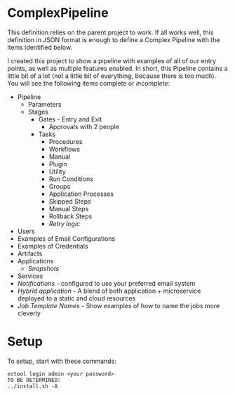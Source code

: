 # ComplexPipeline

This definition relies on the parent project to work.  If all works well, this definition in JSON format is enough to define a Complex Pipeline with the items identified below.

I created this project to show a pipeline with examples of all of our entry points, as well as multiple features enabled.  In short, this Pipeline contains a little bit of a lot (not a little bit of everything, because there is too much).  You will see the following items complete or _incomplete_:

* Pipeline
  * Parameters
  * Stages
      * Gates - Entry and Exit
        * Approvals with 2 people
      * Tasks
        * Procedures
        * Workflows
        * Manual
        * Plugin
        * Utility
        * Run Conditions
        * Groups
        * Application Processes
        * Skipped Steps
        * Manual Steps
        * Rollback Steps
        * _Retry logic_
* Users
* Examples of Email Configurations
* Examples of Credentials
* Artifacts
* Applications
  * _Snapshots_
* Services
* _Notifications_ - configured to use your preferred email system
* _Hybrid application_ - A blend of both application + microservice deployed to a static and cloud resources
* _Job Template Names_ - Show examples of how to name the jobs more cleverly

# Setup

To setup, start with these commands:

```
ectool login admin <your password>
TO BE DETERMINED:
../install.sh -A
```

